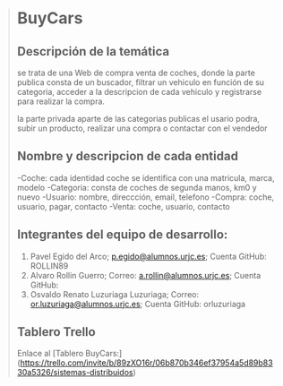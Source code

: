 > # BuyCars
>
> ## Descripción de la temática
> se trata de una Web de compra venta de coches, donde la parte publica consta de un buscador, filtrar un vehiculo 
> en función de su categoria, acceder a la descripcion de cada vehiculo y registrarse para realizar la compra.
>
> la parte privada aparte de las categorias publicas el usario podra, subir un producto, realizar una compra o contactar con el vendedor
>
> ## Nombre y descripcion de cada entidad
> -Coche: cada identidad coche se identifica con una matricula, marca, modelo
> -Categoria: consta de coches de segunda manos, km0 y nuevo
> -Usuario: nombre, direccción, email, telefono
> -Compra: coche, usuario, pagar, contacto
> -Venta: coche, usuario, contacto
> 
> ## Integrantes del equipo de desarrollo:
> 1. Pavel Egido del Arco; 	p.egido@alumnos.urjc.es; Cuenta GitHub: ROLLIN89
> 2. Alvaro 	Rollin Guerro; Correo:	a.rollin@alumnos.urjc.es; Cuenta GitHub:  
> 3. Osvaldo Renato	Luzuriaga Luzuriaga; Correo: or.luzuriaga@alumnos.urjc.es; Cuenta GitHub: orluzuriaga
>
> ## Tablero Trello
>  Enlace al [Tablero BuyCars:] (https://trello.com/invite/b/89zXO16r/06b870b346ef37954a5d89b8330a5326/sistemas-distribuidos)

